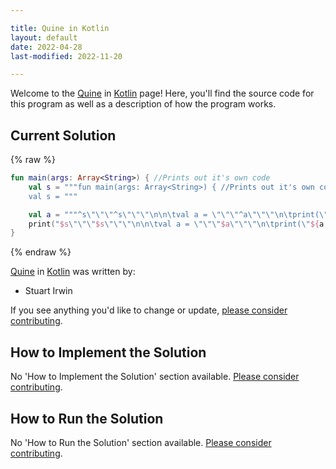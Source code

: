 ```yaml
---

title: Quine in Kotlin
layout: default
date: 2022-04-28
last-modified: 2022-11-20

---
```


Welcome to the [Quine](https://sampleprograms.io/projects/quine) in [Kotlin](https://sampleprograms.io/languages/kotlin) page! Here, you'll find the source code for this program as well as a description of how the program works.

## Current Solution

{% raw %}

```kotlin
fun main(args: Array<String>) { //Prints out it's own code
	val s = """fun main(args: Array<String>) { //Prints out it's own code
	val s = """

	val a = """^s\"\"\"^s\"\"\"\n\n\tval a = \"\"\"^a\"\"\"\n\tprint(\"^{a.replace(']' + 1, '$')}\")\n}\n"""
	print("$s\"\"\"$s\"\"\"\n\n\tval a = \"\"\"$a\"\"\"\n\tprint(\"${a.replace(']' + 1, '$')}\")\n}\n")
}
```

{% endraw %}

[Quine](https://sampleprograms.io/projects/quine) in [Kotlin](https://sampleprograms.io/languages/kotlin) was written by:

- Stuart Irwin

If you see anything you'd like to change or update, [please consider contributing](https://github.com/TheRenegadeCoder/sample-programs).

## How to Implement the Solution

No 'How to Implement the Solution' section available. [Please consider contributing](https://github.com/TheRenegadeCoder/sample-programs-website).

## How to Run the Solution

No 'How to Run the Solution' section available. [Please consider contributing](https://github.com/TheRenegadeCoder/sample-programs-website).